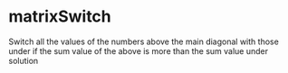 # matrixSwitch
Switch all the values of the numbers above the main diagonal with those under if the sum value of the above is more than the sum value under solution 
